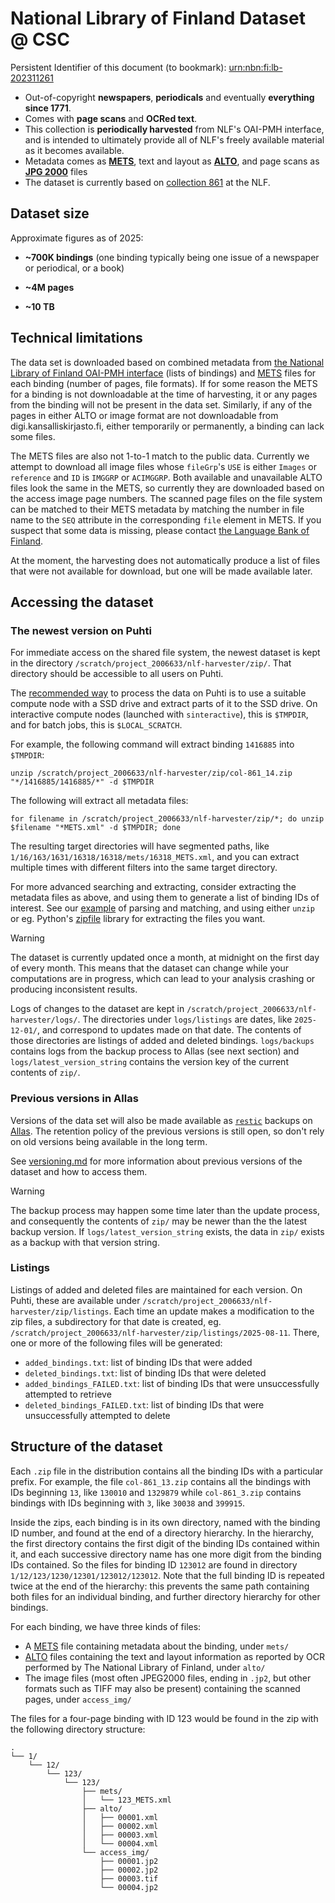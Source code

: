 # National Library of Finland Dataset @ CSC
Persistent Identifier of this document (to bookmark): [urn:nbn:fi:lb-202311261](https://urn.fi/urn:nbn:fi:lb-202311261)

- Out-of-copyright **newspapers**, **periodicals** and eventually **everything since 1771**.
- Comes with **page scans** and **OCRed text**.
- This collection is **periodically harvested** from NLF's OAI-PMH interface, and is intended to ultimately provide all of NLF's freely available material as it becomes available.
- Metadata comes as **[METS](https://en.wikipedia.org/wiki/Metadata_Encoding_and_Transmission_Standard)**, text and layout as **[ALTO](https://en.wikipedia.org/wiki/Analyzed_Layout_and_Text_Object)**, and page scans as **[JPG 2000](https://en.wikipedia.org/wiki/JPEG_2000)** files
- The dataset is currently based on [collection 861](https://digi.kansalliskirjasto.fi/collections?id=861&set_language=en) at the NLF.


## Dataset size

Approximate figures as of 2025:

- **~700K bindings** (one binding typically being one issue of a newspaper or periodical, or a book)

- **~4M pages**

- **~10 TB**

## Technical limitations

The data set is downloaded based on combined metadata from [the National Library of Finland OAI-PMH interface](https://wiki-emerita.it.helsinki.fi/display/Comhis/Interfaces+of+digi.kansalliskirjasto.fi#Interfacesofdigi.kansalliskirjasto.fi-OAI-PMH) (lists of bindings) and [METS](https://www.loc.gov/standards/mets/) files for each binding (number of pages, file formats). If for some reason the METS for a binding is not downloadable at the time of harvesting, it or any pages from the binding will not be present in the data set. Similarly, if any of the pages in either ALTO or image format are not downloadable from digi.kansalliskirjasto.fi, either temporarily or permanently, a binding can lack some files.

The METS files are also not 1-to-1 match to the public data. Currently we attempt to download all image files whose `fileGrp`'s `USE` is either `Images` or `reference` and `ID` is `IMGGRP` or `ACIMGGRP`. Both available and unavailable ALTO files look the same in the METS, so currently they are downloaded based on the access image page numbers. The scanned page files on the file system can be matched to their METS metadata by matching the number in file name to the `SEQ` attribute in the corresponding `file` element in METS. If you suspect that some data is missing, please contact [the Language Bank of Finland](https://www.kielipankki.fi/support/contact-us/).

At the moment, the harvesting does not automatically produce a list of files that were not available for download, but one will be made available later.


## Accessing the dataset

### The newest version on Puhti

For immediate access on the shared file system, the newest dataset is kept in the directory `/scratch/project_2006633/nlf-harvester/zip/`. That directory should be accessible to all users on Puhti.

The [recommended way](https://docs.csc.fi/computing/disk/) to process the data on Puhti is to use a suitable compute node with a SSD drive and extract parts of it to the SSD drive. On interactive compute nodes (launched with `sinteractive`), this is `$TMPDIR`, and for batch jobs, this is `$LOCAL_SCRATCH`.

For example, the following command will extract binding `1416885` into `$TMPDIR`:

`unzip /scratch/project_2006633/nlf-harvester/zip/col-861_14.zip "*/1416885/1416885/*" -d $TMPDIR`

The following will extract all metadata files:

`for filename in /scratch/project_2006633/nlf-harvester/zip/*; do unzip $filename "*METS.xml" -d $TMPDIR; done`

The resulting target directories will have segmented paths, like `1/16/163/1631/16318/16318/mets/16318_METS.xml`, and you can extract multiple times with different filters into the same target directory.

For more advanced searching and extracting, consider extracting the metadata files as above, and using them to generate a list of binding IDs of interest. See our [example](https://github.com/CSCfi/kielipankki-nlf-harvester/blob/main/docs/apptainer/filter.py) of parsing and matching, and using either `unzip` or eg. Python's [zipfile](https://docs.python.org/3/library/zipfile.html) library for extracting the files you want.

> [!WARNING]
> The dataset is currently updated once a month, at midnight on the first day of every month. This means that the dataset can change while your computations are in progress, which can lead to your analysis crashing or producing inconsistent results.

Logs of changes to the dataset are kept in `/scratch/project_2006633/nlf-harvester/logs/`. The directories under `logs/listings` are dates, like `2025-12-01/`, and correspond to updates made on that date. The contents of those directories are listings of added and deleted bindings. `logs/backups` contains logs from the backup process to Allas (see next section) and `logs/latest_version_string` contains the version key of the current contents of `zip/`.

### Previous versions in Allas

Versions of the data set will also be made available as [`restic`](https://restic.net/) backups on [Allas](https://docs.csc.fi/data/Allas/introduction/). The retention policy of the previous versions is still open, so don't rely on old versions being available in the long term.

See [versioning.md](versioning.md) for more information about previous versions of the dataset and how to access them.

> [!WARNING]
> The backup process may happen some time later than the update process, and consequently the contents of `zip/` may be newer than the the latest backup version. If `logs/latest_version_string` exists, the data in `zip/` exists as a backup with that version string.

### Listings

Listings of added and deleted files are maintained for each version. On Puhti, these are available under `/scratch/project_2006633/nlf-harvester/zip/listings`. Each time an update makes a modification to the zip files, a subdirectory for that date is created, eg. `/scratch/project_2006633/nlf-harvester/zip/listings/2025-08-11`. There, one or more of the following files will be generated:

* `added_bindings.txt`: list of binding IDs that were added
* `deleted_bindings.txt`: list of binding IDs that were deleted
* `added_bindings_FAILED.txt`: list of binding IDs that were unsuccessfully attempted to retrieve
* `deleted_bindings_FAILED.txt`: list of binding IDs that were unsuccessfully attempted to delete

## Structure of the dataset

Each `.zip` file in the distribution contains all the binding IDs with a particular prefix. For example, the file `col-861_13.zip` contains all the bindings with IDs beginning `13`, like `130010` and `1329879` while `col-861_3.zip` contains bindings with IDs beginning with `3`, like `30038` and `399915`.

Inside the zips, each binding is in its own directory, named with the binding ID number, and found at the end of a directory hierarchy. In the hierarchy, the first directory contains the first digit of the binding IDs contained within it, and each successive directory name has one more digit from the binding IDs contained. So the files for binding ID `123012` are found in directory
`1/12/123/1230/12301/123012/123012`. Note that the full binding ID is repeated twice at the end of the hierarchy: this prevents the same path containing both files for an individual binding, and further directory hierarchy for other bindings.

For each binding, we have three kinds of files:
- A [METS](https://www.loc.gov/standards/mets/) file containing metadata  about the binding, under `mets/`
- [ALTO](https://www.loc.gov/standards/alto/) files containing the text and layout information as reported by OCR performed by The National Library of Finland, under `alto/`
- The image files (most often JPEG2000 files, ending in `.jp2`, but other formats such as TIFF may also be present) containing the scanned pages, under `access_img/`

The files for a four-page binding with ID 123 would be found in the zip with the following directory structure:
```
.
└── 1/
    └── 12/
        └── 123/
            └── 123/
                ├── mets/
                │   └── 123_METS.xml
                ├── alto/
                │   ├── 00001.xml
                │   ├── 00002.xml
                │   ├── 00003.xml
                │   └── 00004.xml
                └── access_img/
                    ├── 00001.jp2
                    ├── 00002.jp2
                    ├── 00003.tif
                    └── 00004.jp2
```
